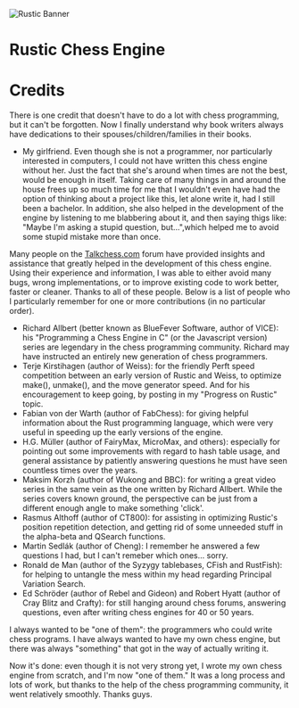 ![Rustic Banner](https://rustic-chess.org/img/rustic-logo-web.jpg)

# Rustic Chess Engine

# Credits

There is one credit that doesn't have to do a lot with chess programming,
but it can't be forgotten. Now I finally understand why book writers always have
dedications to their spouses/children/families in their books.

* My girlfriend. Even though she is not a programmer, nor particularly
  interested in computers, I could not have written this chess engine
  without her. Just the fact that she's around when times are not the best,
  would be enough in itself. Taking care of many things in and around the
  house frees up so much time for me that I wouldn't even have had the
  option of thinking about a project like this, let alone write it, had I
  still been a bachelor. In addition, she also helped in the development of
  the engine by listening to me blabbering about it, and then saying thigs
  like: "Maybe I'm asking a stupid question, but...",which helped me to
  avoid some stupid mistake more than once.

Many people on the [Talkchess.com](http://talkchess.com/forum3/index.php)
forum have provided insights and assistance that greatly helped in the
development of this chess engine. Using their experience and information, I
was able to either avoid many bugs, wrong implementations, or to improve
existing code to work better, faster or cleaner. Thanks to all of these
people. Below is a list of people who I particularly remember for one or
more contributions (in no particular order).

* Richard Allbert (better known as BlueFever Software, author of VICE):
  his "Programming a Chess Engine in C" (or the Javascript version) series
  are legendary in the chess programming community. Richard may have
  instructed an entirely new generation of chess programmers.
* Terje Kirstihagen (author of Weiss): for the friendly Perft speed
  competition between an early version of Rustic and Weiss, to optimize
  make(), unmake(), and the move generator speed. And for his encouragement
  to keep going, by posting in my "Progress on Rustic" topic.
* Fabian von der Warth (author of FabChess): for giving helpful information
  about the Rust programming language, which were very useful in speeding
  up the early versions of the engine.
* H.G. Müller (author of FairyMax, MicroMax, and others): especially for
  pointing out some improvements with regard to hash table usage, and
  general assistance by patiently answering questions he must have seen
  countless times over the years.
* Maksim Korzh (author of Wukong and BBC): for writing a great video series
  in the same vein as the one written by Richard Allbert. While the series
  covers known ground, the perspective can be just from a different enough
  angle to make something 'click'.
* Rasmus Althoff (author of CT800): for assisting in optimizing Rustic's
  position repetition detection, and getting rid of some unneeded stuff in
  the alpha-beta and QSearch functions.
* Martin Sedlák (author of Cheng): I remember he answered a few questions I
  had, but I can't remeber which ones... sorry.
* Ronald de Man (author of the Syzygy tablebases, CFish and RustFish): for
  helping to untangle the mess within my head regarding Principal Variation
  Search.
* Ed Schröder (author of Rebel and Gideon) and Robert Hyatt (author of Cray
  Blitz and Crafty): for still hanging around chess forums, answering
  questions, even after writing chess engines for 40 or 50 years.

I always wanted to be "one of them": the programmers who could write chess
programs. I have always wanted to have my own chess engine, but there was
always "something" that got in the way of actually writing it.

Now it's done: even though it is not very strong yet, I wrote my own chess
engine from scratch, and I'm now "one of them." It was a long process and
lots of work, but thanks to the help of the chess programming community, it
went relatively smoothly. Thanks guys.

